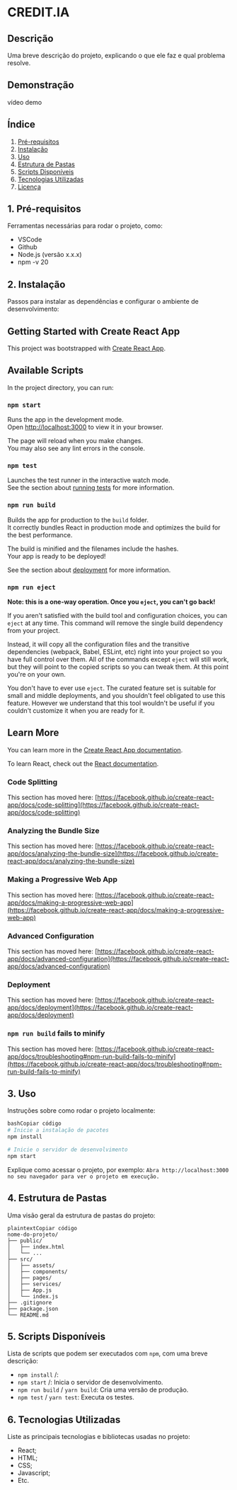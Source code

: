 # CREDIT.IA

## Descrição

Uma breve descrição do projeto, explicando o que ele faz e qual problema resolve.

## Demonstração

vídeo demo

## Índice

1. [Pré-requisitos](notion://www.notion.so/6810871319364f18abe0581b18ec89f7?showMoveTo=true&saveParent=true#pr%C3%A9-requisitos)
2. [Instalação](notion://www.notion.so/6810871319364f18abe0581b18ec89f7?showMoveTo=true&saveParent=true#instala%C3%A7%C3%A3o)
3. [Uso](notion://www.notion.so/6810871319364f18abe0581b18ec89f7?showMoveTo=true&saveParent=true#uso)
4. [Estrutura de Pastas](notion://www.notion.so/6810871319364f18abe0581b18ec89f7?showMoveTo=true&saveParent=true#estrutura-de-pastas)
5. [Scripts Disponíveis](notion://www.notion.so/6810871319364f18abe0581b18ec89f7?showMoveTo=true&saveParent=true#scripts-dispon%C3%ADveis)
6. [Tecnologias Utilizadas](notion://www.notion.so/6810871319364f18abe0581b18ec89f7?showMoveTo=true&saveParent=true#tecnologias-utilizadas)
7. [Licença](notion://www.notion.so/6810871319364f18abe0581b18ec89f7?showMoveTo=true&saveParent=true#licen%C3%A7a)

## 1. Pré-requisitos

Ferramentas necessárias para rodar o projeto, como:

- VSCode
- Github
- Node.js (versão x.x.x)
- npm -v 20

## 2. Instalação

Passos para instalar as dependências e configurar o ambiente de desenvolvimento:

## Getting Started with Create React App

This project was bootstrapped with [Create React App](https://github.com/facebook/create-react-app).

## Available Scripts

In the project directory, you can run:

### `npm start`

Runs the app in the development mode.\
Open [http://localhost:3000](http://localhost:3000) to view it in your browser.

The page will reload when you make changes.\
You may also see any lint errors in the console.

### `npm test`

Launches the test runner in the interactive watch mode.\
See the section about [running tests](https://facebook.github.io/create-react-app/docs/running-tests) for more information.

### `npm run build`

Builds the app for production to the `build` folder.\
It correctly bundles React in production mode and optimizes the build for the best performance.

The build is minified and the filenames include the hashes.\
Your app is ready to be deployed!

See the section about [deployment](https://facebook.github.io/create-react-app/docs/deployment) for more information.

### `npm run eject`

**Note: this is a one-way operation. Once you `eject`, you can't go back!**

If you aren't satisfied with the build tool and configuration choices, you can `eject` at any time. This command will remove the single build dependency from your project.

Instead, it will copy all the configuration files and the transitive dependencies (webpack, Babel, ESLint, etc) right into your project so you have full control over them. All of the commands except `eject` will still work, but they will point to the copied scripts so you can tweak them. At this point you're on your own.

You don't have to ever use `eject`. The curated feature set is suitable for small and middle deployments, and you shouldn't feel obligated to use this feature. However we understand that this tool wouldn't be useful if you couldn't customize it when you are ready for it.

## Learn More

You can learn more in the [Create React App documentation](https://facebook.github.io/create-react-app/docs/getting-started).

To learn React, check out the [React documentation](https://reactjs.org/).

### Code Splitting

This section has moved here: [https://facebook.github.io/create-react-app/docs/code-splitting](https://facebook.github.io/create-react-app/docs/code-splitting)

### Analyzing the Bundle Size

This section has moved here: [https://facebook.github.io/create-react-app/docs/analyzing-the-bundle-size](https://facebook.github.io/create-react-app/docs/analyzing-the-bundle-size)

### Making a Progressive Web App

This section has moved here: [https://facebook.github.io/create-react-app/docs/making-a-progressive-web-app](https://facebook.github.io/create-react-app/docs/making-a-progressive-web-app)

### Advanced Configuration

This section has moved here: [https://facebook.github.io/create-react-app/docs/advanced-configuration](https://facebook.github.io/create-react-app/docs/advanced-configuration)

### Deployment

This section has moved here: [https://facebook.github.io/create-react-app/docs/deployment](https://facebook.github.io/create-react-app/docs/deployment)

### `npm run build` fails to minify

This section has moved here: [https://facebook.github.io/create-react-app/docs/troubleshooting#npm-run-build-fails-to-minify](https://facebook.github.io/create-react-app/docs/troubleshooting#npm-run-build-fails-to-minify)

## 3. Uso

Instruções sobre como rodar o projeto localmente:

```bash
bashCopiar código
# Inicie a instalação de pacotes
npm install

# Inicie o servidor de desenvolvimento
npm start

```

Explique como acessar o projeto, por exemplo: `Abra http://localhost:3000 no seu navegador para ver o projeto em execução.`

## 4. Estrutura de Pastas

Uma visão geral da estrutura de pastas do projeto:

```
plaintextCopiar código
nome-do-projeto/
├── public/
│   ├── index.html
│   └── ...
├── src/
│   ├── assets/
│   ├── components/
│   ├── pages/
│   ├── services/
│   ├── App.js
│   └── index.js
├── .gitignore
├── package.json
└── README.md

```

## 5. Scripts Disponíveis

Lista de scripts que podem ser executados com `npm`, com uma breve descrição:

- `npm install` /:
- `npm start` /: Inicia o servidor de desenvolvimento.
- `npm run build` / `yarn build`: Cria uma versão de produção.
- `npm test` / `yarn test`: Executa os testes.

## 6. Tecnologias Utilizadas

Liste as principais tecnologias e bibliotecas usadas no projeto:

- React;
- HTML;
- CSS;
- Javascript;
- Etc.
